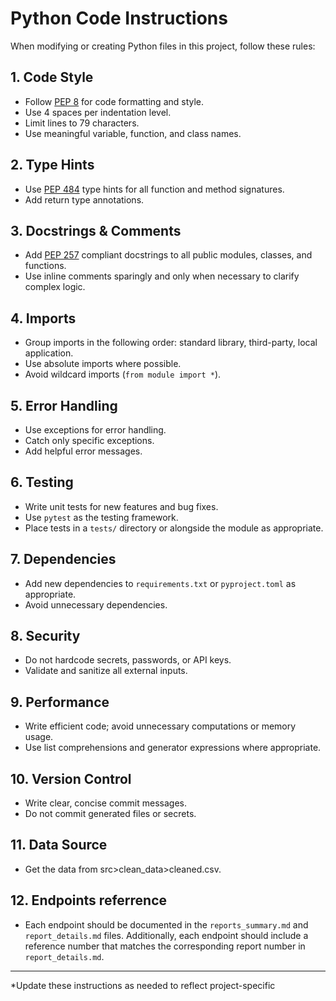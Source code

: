 # Python Code Instructions

When modifying or creating Python files in this project, follow these rules:

## 1. Code Style
- Follow [PEP 8](https://peps.python.org/pep-0008/) for code formatting and style.
- Use 4 spaces per indentation level.
- Limit lines to 79 characters.
- Use meaningful variable, function, and class names.

## 2. Type Hints
- Use [PEP 484](https://peps.python.org/pep-0484/) type hints for all function and method signatures.
- Add return type annotations.

## 3. Docstrings & Comments
- Add [PEP 257](https://peps.python.org/pep-0257/) compliant docstrings to all public modules, classes, and functions.
- Use inline comments sparingly and only when necessary to clarify complex logic.

## 4. Imports
- Group imports in the following order: standard library, third-party, local application.
- Use absolute imports where possible.
- Avoid wildcard imports (`from module import *`).

## 5. Error Handling
- Use exceptions for error handling.
- Catch only specific exceptions.
- Add helpful error messages.

## 6. Testing
- Write unit tests for new features and bug fixes.
- Use `pytest` as the testing framework.
- Place tests in a `tests/` directory or alongside the module as appropriate.

## 7. Dependencies
- Add new dependencies to `requirements.txt` or `pyproject.toml` as appropriate.
- Avoid unnecessary dependencies.

## 8. Security
- Do not hardcode secrets, passwords, or API keys.
- Validate and sanitize all external inputs.

## 9. Performance
- Write efficient code; avoid unnecessary computations or memory usage.
- Use list comprehensions and generator expressions where appropriate.

## 10. Version Control
- Write clear, concise commit messages.
- Do not commit generated files or secrets.

## 11. Data Source
- Get the data from src>clean_data>cleaned.csv.

## 12. Endpoints referrence
- Each endpoint should be documented in the `reports_summary.md` and `report_details.md` files. Additionally, each endpoint should include a reference number that matches the corresponding report number in `report_details.md`.

---

*Update these instructions as needed to reflect project-specific